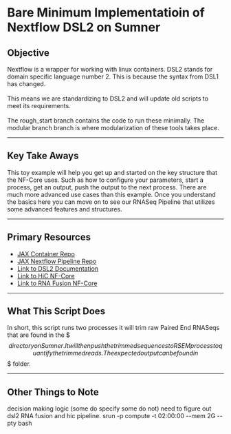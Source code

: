 # Bare Minimum Implementatioin of Nextflow DSL2 on Sumner

## Objective

Nextflow is a wrapper for working with linux containers. DSL2 stands for
domain specific language number 2. This is because the syntax from DSL1 has changed.
<br><br>
This means we are standardizing to DSL2 and will update old scripts to
meet its requirements.
<br><br>
The rough_start branch contains the code to run these minimally. The modular branch branch is where modularization of these tools takes place.
<hr>

## Key Take Aways

This toy example will help you get up and started on the key structure that the
NF-Core uses. Such as how to configure your parameters, start a process, get an output, push the output to the next process. There are much more advanced use cases than this example. Once you understand the basics here you can move on to see our RNASeq Pipeline that utilizes some advanced features and structures.
<hr>

## Primary Resources

<ul>
<li><a href="#">JAX Container Repo</a></li>
<li><a href="#">JAX Nextflow Pipeline Repo</a></li>
<li><a href="https://www.nextflow.io/docs/latest/dsl2.html">Link to DSL2 Documentation</a></li>
<li><a href="https://github.com/nf-core/hic">Link to HiC NF-Core</a></li>
<li><a href="https://github.com/nf-core/rnafusion">Link to RNA Fusion NF-Core</a></li>
</ul>
<hr>

## What This Script Does

In short, this script runs two processes it will trim raw Paired End RNASeqs that
are found in the $$$ directory on Sumner. It will then push the trimmed sequences to
RSEM process to quantify the trimmed reads. The expected output can be found in $$$ folder.
<hr>

## Other Things to Note

decision making logic (some do specify some do not) need to figure out dsl2 RNA fusion and hic pipeline.
srun -p compute -t 02:00:00 --mem 2G --pty bash
